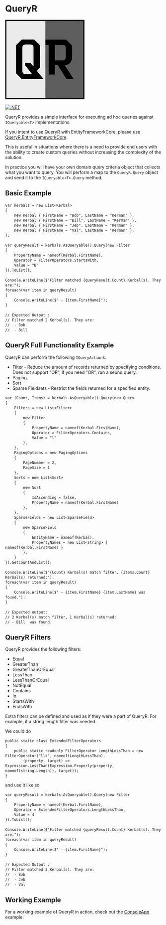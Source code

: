 # QueryR

![QueryR Logo](./assets/logo.png)

[![.NET](https://github.com/craigmccauley/QueryR/actions/workflows/dotnet.yml/badge.svg)](https://github.com/craigmccauley/QueryR/actions/workflows/dotnet.yml)

QueryR provides a simple interface for executing ad hoc queries against `IQueryable<T>` implementations.

If you intent to use QueryR with EntityFrameworkCore, please use [QueryR.EntityFrameworkCore](https://github.com/craigmccauley/QueryR.EntityFrameworkCore).

This is useful in situations where there is a need to provide end users with the ability to create custom queries without increasing the complexity of the solution.

In practice you will have your own domain query criteria object that collects what you want to query. You will perform a map to the `QueryR.Query` object and send it to the `IQueryable<T>.Query` method.

## Basic Example

```CSharp
var kerbals = new List<Kerbal>
{
    new Kerbal { FirstName = "Bob", LastName = "Kerman" },
    new Kerbal { FirstName = "Bill", LastName = "Kerman" },
    new Kerbal { FirstName = "Jeb", LastName = "Kerman" },
    new Kerbal { FirstName = "Val", LastName = "Kerman" },
};

var queryResult = kerbals.AsQueryable().Query(new Filter
{
    PropertyName = nameof(Kerbal.FirstName),
    Operator = FilterOperators.StartsWith,
    Value = "B"
}).ToList();

Console.WriteLine($"Filter matched {queryResult.Count} Kerbal(s). They are:");
foreach(var item in queryResult)
{
    Console.WriteLine($" - {item.FirstName}");
}

// Expected Output :
// Filter matched 2 Kerbal(s). They are:
//  - Bob
//  - Bill

```

## QueryR Full Functionality Example

QueryR can perform the following `IQueryAction`s.

- Filter - Reduce the amount of records returned by specifying conditions. Does not support "OR", if you need "OR", run a seond query.
- Paging
- Sort
- Sparse Fieldsets - Restrict the fields returned for a specified entity.

```CSharp
var (Count, Items) = kerbals.AsQueryable().Query(new Query
{
    Filters = new List<Filter>
    {
        new Filter
        {
            PropertyName = nameof(Kerbal.FirstName),
            Operator = FilterOperators.Contains,
            Value = "l"
        },
    },
    PagingOptions = new PagingOptions
    {
        PageNumber = 2,
        PageSize = 1
    },
    Sorts = new List<Sort>
    {
        new Sort
        {
            IsAscending = false,
            PropertyName = nameof(Kerbal.FirstName)
        },
    },
    SparseFields = new List<SparseField>
    {
        new SparseField
        {
            EntityName = nameof(Kerbal),
            PropertyNames = new List<string> { nameof(Kerbal.FirstName) }
        },
    }
}).GetCountAndList();

Console.WriteLine($"{Count} Kerbal(s) match filter, {Items.Count} Kerbal(s) returned:");
foreach(var item in queryResult)
{
    Console.WriteLine($" - {item.FirstName} {item.LastName} was found.");
}

// Expected output:
// 2 Kerbal(s) match filter, 1 Kerbal(s) returned:
// - Bill  was found.
```

## QueryR Filters

QueryR provides the following filters:

- Equal
- GreaterThan
- GreaterThanOrEqual
- LessThan
- LessThanOrEqual
- NotEqual
- Contains
- In
- StartsWith
- EndsWith

Extra filters can be defined and used as if they were a part of QueryR.
For example, if a string length filter was needed.

We could do

```CSharp
public static class ExtendedFilterOperators
{
    public static readonly FilterOperator LengthLessThan = new FilterOperator("llt", nameof(LengthLessThan),
        (property, target) => Expression.LessThan(Expression.Property(property, nameof(string.Length)), target));
}
```

and use it like so

```CSharp
var queryResult = kerbals.AsQueryable().Query(new Filter
{
    PropertyName = nameof(Kerbal.FirstName),
    Operator = ExtendedFilterOperators.LengthLessThan,
    Value = 4
}).ToList();

Console.WriteLine($"Filter matched {queryResult.Count} Kerbal(s). They are:");
foreach(var item in queryResult)
{
    Console.WriteLine($" - {item.FirstName}");
}

// Expected Output :
// Filter matched 3 Kerbal(s). They are:
//  - Bob
//  - Jeb
//  - Val
```

## Working Example

For a working example of QueryR in action, check out the [ConsoleApp](https://github.com/craigmccauley/QueryR/tree/main/src/QueryR.Examples.ConsoleApp) example.
